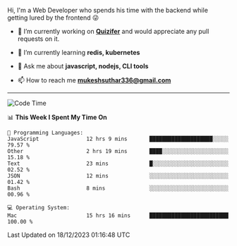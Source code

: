 Hi, I'm a Web Developer who spends his time with the backend while getting lured by the frontend 😜

- 🔭 I’m currently working on **[Quizifer](https://github.com/SutharMukesh/Quizifer/)** and would appreciate any pull requests on it.

- 🌱 I’m currently learning **redis, kubernetes**

- 💬 Ask me about **javascript, nodejs, CLI tools**

- 📫 How to reach me **mukeshsuthar336@gmail.com**

---
<!--START_SECTION:waka-->
![Code Time](http://img.shields.io/badge/Code%20Time-2%2C685%20hrs%2053%20mins-blue)

📊 **This Week I Spent My Time On** 

```text
💬 Programming Languages: 
JavaScript               12 hrs 9 mins       ████████████████████░░░░░   79.57 % 
Other                    2 hrs 19 mins       ████░░░░░░░░░░░░░░░░░░░░░   15.18 % 
Text                     23 mins             █░░░░░░░░░░░░░░░░░░░░░░░░   02.52 % 
JSON                     12 mins             ░░░░░░░░░░░░░░░░░░░░░░░░░   01.42 % 
Bash                     8 mins              ░░░░░░░░░░░░░░░░░░░░░░░░░   00.96 % 

💻 Operating System: 
Mac                      15 hrs 16 mins      █████████████████████████   100.00 % 
```


 Last Updated on 18/12/2023 01:16:48 UTC
<!--END_SECTION:waka-->
